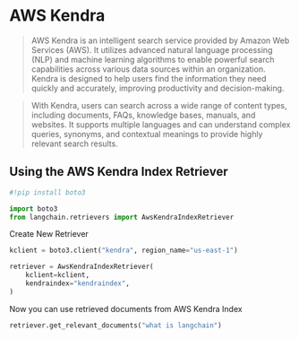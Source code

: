 # AWS Kendra

> AWS Kendra is an intelligent search service provided by Amazon Web Services (AWS). It utilizes advanced natural language processing (NLP) and machine learning algorithms to enable powerful search capabilities across various data sources within an organization. Kendra is designed to help users find the information they need quickly and accurately, improving productivity and decision-making.

> With Kendra, users can search across a wide range of content types, including documents, FAQs, knowledge bases, manuals, and websites. It supports multiple languages and can understand complex queries, synonyms, and contextual meanings to provide highly relevant search results.

## Using the AWS Kendra Index Retriever


```python
#!pip install boto3
```


```python
import boto3
from langchain.retrievers import AwsKendraIndexRetriever
```

Create New Retriever


```python
kclient = boto3.client("kendra", region_name="us-east-1")

retriever = AwsKendraIndexRetriever(
    kclient=kclient,
    kendraindex="kendraindex",
)
```

Now you can use retrieved documents from AWS Kendra Index


```python
retriever.get_relevant_documents("what is langchain")
```
